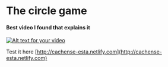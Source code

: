 # The circle game


#### Best video I found that explains it

[![Alt text for your video](https://img.youtube.com/vi/8e0JCmHBA44/0.jpg)](http://www.youtube.com/watch?v=8e0JCmHBA44)

Test it here [http://cachense-esta.netlify.com](http://cachense-esta.netlify.com)
